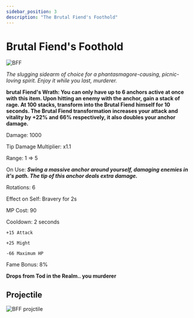 ```yaml
---
sidebar_position: 3
description: "The Brutal Fiend's Foothold"
---
```


# Brutal Fiend's Foothold

![BFF](https://cdn.discordapp.com/attachments/1187552567295758487/1188421493093302353/Brutal_Fiends_Foothold.png?ex=659a76c3&is=658801c3&hm=dbbd6d1d56cdee2f19c8da408b338f00ce627a3a58fde369d7b73dacd68d535e&)

<i>The slugging sidearm of choice for a phantasmagore-causing, picnic-loving spirit. Enjoy it while you last, murderer.</i>

**brutal Fiend's Wrath: You can only have up to 6 anchors active at once with this item. Upon hitting an enemy with the anchor, gain a stack of rage. At 100 stacks, transform into the Brutal Fiend himself for 10 seconds. The Brutal Fiend transformation increases your attack and vitality by +22% and 66% respectively, it also doubles your anchor damage.**

Damage: 1000

Tip Damage Multiplier: x1.1

Range: 1 => 5

On Use: ***Swing a massive anchor around yourself, damaging enemies in it's path. The tip of this anchor deals extra damage.***

Rotations: 6

Effect on Self: Bravery for 2s

MP Cost: 90

Cooldown: 2 seconds

    +15 Attack
    
    +25 Might
    
    -66 Maximum HP

Fame Bonus: 8%

**Drops from Tod in the Realm.. you murderer**

    
## Projectile

![BFF projctile](https://cdn.discordapp.com/attachments/1160376179996496013/1190508431765942322/Brutal_Fiends_Foothold.gif)
